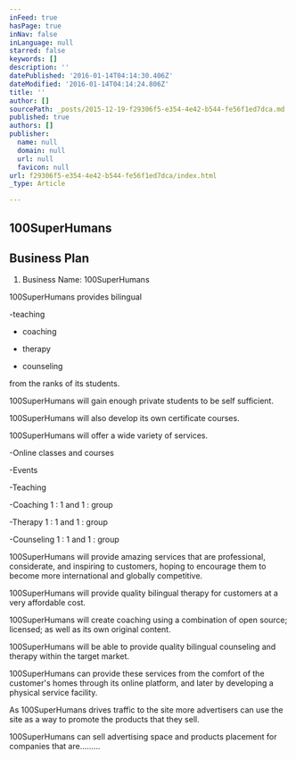 ```yaml
---
inFeed: true
hasPage: true
inNav: false
inLanguage: null
starred: false
keywords: []
description: ''
datePublished: '2016-01-14T04:14:30.406Z'
dateModified: '2016-01-14T04:14:24.806Z'
title: ''
author: []
sourcePath: _posts/2015-12-19-f29306f5-e354-4e42-b544-fe56f1ed7dca.md
published: true
authors: []
publisher:
  name: null
  domain: null
  url: null
  favicon: null
url: f29306f5-e354-4e42-b544-fe56f1ed7dca/index.html
_type: Article

---
```

## 100SuperHumans   

## Business Plan

1) Business Name:  100SuperHumans 

100SuperHumans provides bilingual

-teaching

- coaching

- therapy

- counseling 

from the ranks of its students.

100SuperHumans will gain enough private students to be self sufficient.

100SuperHumans will also develop its own certificate courses.

100SuperHumans will offer a wide variety of services.

-Online classes and courses

-Events

-Teaching

-Coaching 1 : 1 and 1 : group

-Therapy 1 : 1 and 1 : group

-Counseling 1 : 1 and 1 : group

100SuperHumans will provide amazing services that are professional, considerate, and inspiring to customers, hoping to encourage them to become more international and globally competitive.

100SuperHumans will provide quality bilingual therapy for customers at a very affordable cost.

100SuperHumans will create coaching using a combination of open source; licensed; as well as its own original content.

100SuperHumans will be able to provide quality bilingual counseling and therapy within the target market.

100SuperHumans can provide these services from the comfort of the customer's homes through its online platform, and later by developing a physical service facility.

As 100SuperHumans drives traffic to the site more advertisers can use the site as a way to promote the products that they sell.

100SuperHumans can sell advertising space and products placement for companies that are.........